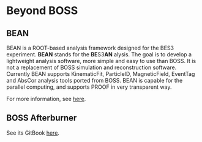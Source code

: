 <!-- cspell:ignore alysis -->

# Beyond BOSS

## BEAN

BEAN is a ROOT-based analysis framework designed for the BES3 experiment.
**BEAN** stands for the **BE**S3**AN** alysis. The goal is to develop a
lightweight analysis software, more simple and easy to use than BOSS. It is not
a replacement of BOSS simulation and reconstruction software. Currently BEAN
supports KinematicFit, ParticleID, MagneticField, EventTag and AbsCor analysis
tools ported from BOSS. BEAN is capable for the parallel computing, and
supports PROOF in very transparent way.

For more information, see
[here](https://docbes3.ihep.ac.cn/~offlinesoftware/index.php/BEAN).

## BOSS Afterburner

See its GitBook [here](https://redeboer.gitbook.io/boss_afterburner).

